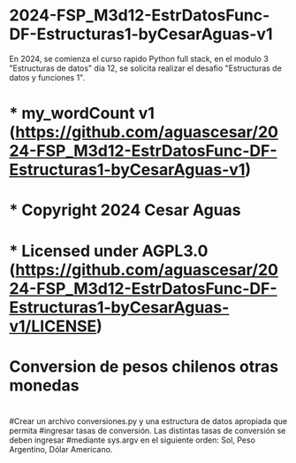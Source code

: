 # 2024-FSP_M3d12-EstrDatosFunc-DF-Estructuras1-byCesarAguas-v1
En 2024, se comienza el curso rapido Python full stack, en el modulo 3 "Estructuras de datos" dia 12, se solicita realizar el desafio "Estructuras de datos y funciones 1".

# * my_wordCount v1 (https://github.com/aguascesar/2024-FSP_M3d12-EstrDatosFunc-DF-Estructuras1-byCesarAguas-v1)
# * Copyright 2024 Cesar Aguas
# * Licensed under AGPL3.0 (https://github.com/aguascesar/2024-FSP_M3d12-EstrDatosFunc-DF-Estructuras1-byCesarAguas-v1/LICENSE)
#  
#   Conversion de pesos chilenos otras monedas
#
#Crear un archivo conversiones.py y una estructura de datos apropiada que permita
#ingresar tasas de conversión. Las distintas tasas de conversión se deben ingresar
#mediante sys.argv en el siguiente orden: Sol, Peso Argentino, Dólar Americano.
